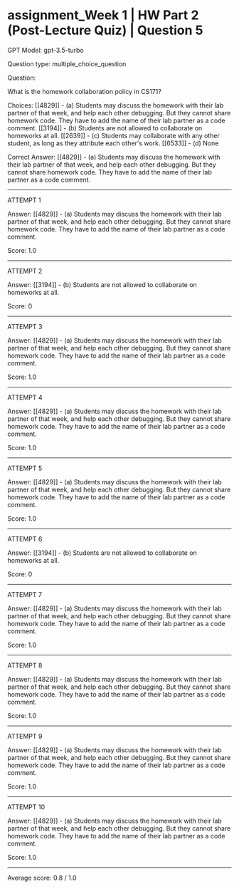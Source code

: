 # assignment_Week 1 | HW Part 2 (Post-Lecture Quiz) | Question 5

GPT Model: gpt-3.5-turbo

Question type: multiple_choice_question

Question:
<div><p>What is the homework collaboration policy in CS171?</p></div>

Choices:
[[4829]] - (a) Students may discuss the homework with their lab partner of that week, and help each other debugging. But they cannot share homework code. They have to add the name of their lab partner as a code comment.
[[3194]] - (b) Students are not allowed to collaborate on homeworks at all.
[[2639]] - (c) Students may collaborate with any other student, as long as they attribute each other's work.
[[6533]] - (d) None

Correct Answer:
[[4829]] - (a) Students may discuss the homework with their lab partner of that week, and help each other debugging. But they cannot share homework code. They have to add the name of their lab partner as a code comment.

****************************************

ATTEMPT 1

Answer: 
[[4829]] - (a) Students may discuss the homework with their lab partner of that week, and help each other debugging. But they cannot share homework code. They have to add the name of their lab partner as a code comment.

Score: 1.0

--------------------

ATTEMPT 2

Answer: 
[[3194]] - (b) Students are not allowed to collaborate on homeworks at all.

Score: 0

--------------------

ATTEMPT 3

Answer: 
[[4829]] - (a) Students may discuss the homework with their lab partner of that week, and help each other debugging. But they cannot share homework code. They have to add the name of their lab partner as a code comment.

Score: 1.0

--------------------

ATTEMPT 4

Answer: 
[[4829]] - (a) Students may discuss the homework with their lab partner of that week, and help each other debugging. But they cannot share homework code. They have to add the name of their lab partner as a code comment.

Score: 1.0

--------------------

ATTEMPT 5

Answer:
[[4829]] - (a) Students may discuss the homework with their lab partner of that week, and help each other debugging. But they cannot share homework code. They have to add the name of their lab partner as a code comment.

Score: 1.0

--------------------

ATTEMPT 6

Answer: 
[[3194]] - (b) Students are not allowed to collaborate on homeworks at all.

Score: 0

--------------------

ATTEMPT 7

Answer: 
[[4829]] - (a) Students may discuss the homework with their lab partner of that week, and help each other debugging. But they cannot share homework code. They have to add the name of their lab partner as a code comment.

Score: 1.0

--------------------

ATTEMPT 8

Answer:
[[4829]] - (a) Students may discuss the homework with their lab partner of that week, and help each other debugging. But they cannot share homework code. They have to add the name of their lab partner as a code comment.

Score: 1.0

--------------------

ATTEMPT 9

Answer: 
[[4829]] - (a) Students may discuss the homework with their lab partner of that week, and help each other debugging. But they cannot share homework code. They have to add the name of their lab partner as a code comment.

Score: 1.0

--------------------

ATTEMPT 10

Answer:
[[4829]] - (a) Students may discuss the homework with their lab partner of that week, and help each other debugging. But they cannot share homework code. They have to add the name of their lab partner as a code comment.

Score: 1.0

--------------------

Average score: 0.8 / 1.0
